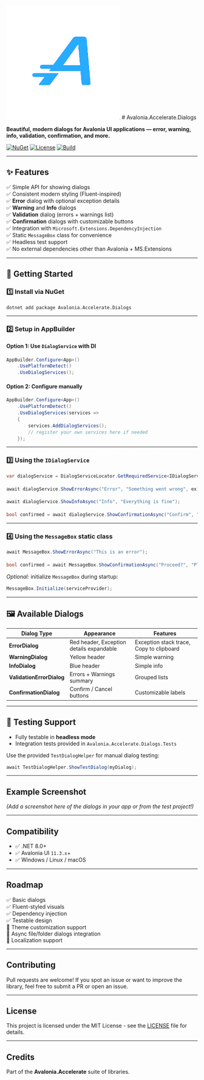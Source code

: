 <img src="docs/logo.png" alt="Avalonia.Accelerate.Dialogs" width="300" />
# Avalonia.Accelerate.Dialogs

**Beautiful, modern dialogs for Avalonia UI applications — error, warning, info, validation, confirmation, and more.**

[![NuGet](https://img.shields.io/nuget/v/Avalonia.Accelerate.Dialogs.svg)](https://www.nuget.org/packages/Avalonia.Accelerate.Dialogs)
[![License](https://img.shields.io/github/license/your-username/Avalonia.Accelerate.Dialogs.svg)](LICENSE)
[![Build](https://img.shields.io/github/actions/workflow/status/your-username/Avalonia.Accelerate.Dialogs/build.yml)](https://github.com/your-username/Avalonia.Accelerate.Dialogs/actions)

---

## ✨ Features

✅ Simple API for showing dialogs  
✅ Consistent modern styling (Fluent-inspired)  
✅ **Error** dialog with optional exception details  
✅ **Warning** and **Info** dialogs  
✅ **Validation** dialog (errors + warnings list)  
✅ **Confirmation** dialogs with customizable buttons  
✅ Integration with `Microsoft.Extensions.DependencyInjection`  
✅ Static `MessageBox` class for convenience  
✅ Headless test support  
✅ No external dependencies other than Avalonia + MS.Extensions  

---

## 🚀 Getting Started

### 1️⃣ Install via NuGet

```bash
dotnet add package Avalonia.Accelerate.Dialogs
```

---

### 2️⃣ Setup in AppBuilder

#### Option 1: Use `DialogService` with DI

```csharp
AppBuilder.Configure<App>()
    .UsePlatformDetect()
    .UseDialogServices();
```

#### Option 2: Configure manually

```csharp
AppBuilder.Configure<App>()
    .UsePlatformDetect()
    .UseDialogServices(services =>
    {
        services.AddDialogServices();
        // register your own services here if needed
    });
```

---

### 3️⃣ Using the `IDialogService`

```csharp
var dialogService = DialogServiceLocator.GetRequiredService<IDialogService>();

await dialogService.ShowErrorAsync("Error", "Something went wrong", ex);

await dialogService.ShowInfoAsync("Info", "Everything is fine");

bool confirmed = await dialogService.ShowConfirmationAsync("Confirm", "Are you sure?");
```

---

### 4️⃣ Using the `MessageBox` static class

```csharp
await MessageBox.ShowErrorAsync("This is an error");

bool confirmed = await MessageBox.ShowConfirmationAsync("Proceed?", "Please confirm this action");
```

*Optional:* initialize `MessageBox` during startup:

```csharp
MessageBox.Initialize(serviceProvider);
```

---

## 🖼️ Available Dialogs

| Dialog Type      | Appearance | Features |
|------------------|------------|----------|
| **ErrorDialog**  | Red header, Exception details expandable | Exception stack trace, Copy to clipboard |
| **WarningDialog**| Yellow header | Simple warning |
| **InfoDialog**   | Blue header | Simple info |
| **ValidationErrorDialog** | Errors + Warnings summary | Grouped lists |
| **ConfirmationDialog** | Confirm / Cancel buttons | Customizable labels |

---

## 🧪 Testing Support

- Fully testable in **headless mode**  
- Integration tests provided in `Avalonia.Accelerate.Dialogs.Tests`

Use the provided `TestDialogHelper` for manual dialog testing:

```csharp
await TestDialogHelper.ShowTestDialog(myDialog);
```

---

## Example Screenshot

*(Add a screenshot here of the dialogs in your app or from the test project!)*

---

## Compatibility

- ✅ .NET 8.0+
- ✅ Avalonia UI `11.3.x`+
- ✅ Windows / Linux / macOS

---

## Roadmap

✅ Basic dialogs  
✅ Fluent-styled visuals  
✅ Dependency injection  
✅ Testable design  
🚧 Theme customization support  
🚧 Async file/folder dialogs integration  
🚧 Localization support  

---

## Contributing

Pull requests are welcome! If you spot an issue or want to improve the library, feel free to submit a PR or open an issue.

---

## License

This project is licensed under the MIT License - see the [LICENSE](LICENSE) file for details.

---

## Credits

Part of the **Avalonia.Accelerate** suite of libraries.
